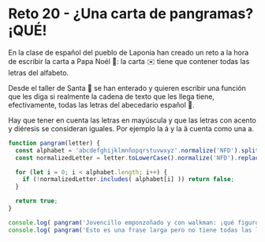 # Reto 20 - ¿Una carta de pangramas? ¡QUÉ!

En la clase de español del pueblo de Laponia han creado un reto a la hora de escribir la carta a Papa Noél 🎅: la carta ✉️ tiene que contener todas las letras del alfabeto.

Desde el taller de Santa 🎅 se han enterado y quieren escribir una función que les diga si realmente la cadena de texto que les llega tiene, efectivamente, todas las letras del abecedario español 🔎.

Hay que tener en cuenta las letras en mayúscula y que las letras con acento y diéresis se consideran iguales. Por ejemplo la á y la ä cuenta como una a.

```jsx harmony
function pangram(letter) {
  const alphabet = 'abcdefghijklmnñopqrstuvwxyz'.normalize('NFD').split('');
  const normalizedLetter = letter.toLowerCase().normalize('NFD').replace(/(?! )\s/g, '');

  for (let i = 0; i < alphabet.length; i++) {
    if (!normalizedLetter.includes( alphabet[i] )) return false;
  }

  return true;
}

console.log( pangram('Jovencillo emponzoñado y con walkman: ¡qué figurota exhibes!') ) // true
console.log( pangram('Esto es una frase larga pero no tiene todas las letras del abecedario') ) // false
```